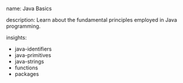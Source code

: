 name: Java Basics

description: Learn about the fundamental principles employed in Java programming. 

insights:
  - java-identifiers
  - java-primitives
  - java-strings
  - functions
  - packages
